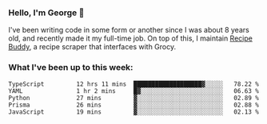 ### Hello, I'm George 👋

I've been writing code in some form or another since I was about 8 years old, and recently made it my full-time job. On top of this, I maintain [Recipe Buddy](https://github.com/georgegebbett/recipe-buddy), a recipe scraper that interfaces with Grocy.  

<!--
**georgegebbett/georgegebbett** is a ✨ _special_ ✨ repository because its `README.md` (this file) appears on your GitHub profile.

Here are some ideas to get you started:

- 🔭 I’m currently working on ...
- 🌱 I’m currently learning ...
- 👯 I’m looking to collaborate on ...
- 🤔 I’m looking for help with ...
- 💬 Ask me about ...
- 📫 How to reach me: ...
- 😄 Pronouns: ...
- ⚡ Fun fact: ...
-->

### What I've been up to this week:
<!--START_SECTION:waka-->

```text
TypeScript         12 hrs 11 mins  ███████████████████▓░░░░░   78.22 %
YAML               1 hr 2 mins     █▓░░░░░░░░░░░░░░░░░░░░░░░   06.63 %
Python             27 mins         ▓░░░░░░░░░░░░░░░░░░░░░░░░   02.89 %
Prisma             26 mins         ▓░░░░░░░░░░░░░░░░░░░░░░░░   02.88 %
JavaScript         19 mins         ▓░░░░░░░░░░░░░░░░░░░░░░░░   02.13 %
```

<!--END_SECTION:waka-->
